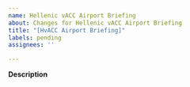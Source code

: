 ```yaml
---
name: Hellenic vACC Airport Briefing
about: Changes for Hellenic vACC Airport Briefing 
title: "[HvACC Airport Briefing]"
labels: pending
assignees: ''

---
```


**Description**

